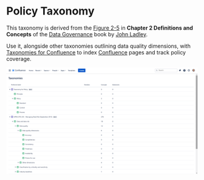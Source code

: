 # Policy Taxonomy

This taxonomy is derived from the [Figure 2-5](https://learning.oreilly.com/library/view/data-governance/9780124158290/xhtml/CHP002.html#F0030) in **Chapter 2 Definitions and Concepts** of the [Data Governance](https://learning.oreilly.com/library/view/data-governance/9780124158290/) book by [John Ladley](https://www.goodreads.com/author/show/4087751.John_Ladley).

Use it, alongside other taxonomies outlining data quality dimensions, with [Taxonomies for Confluence](https://dalstonsemantics.com/services/taxonomies-for-confluence/) to index [Confluence](https://www.atlassian.com/software/confluence) pages and track policy coverage.

![Policy Taxonomy imported into Taxonomies for Confluence alongside APRA CPG 235 Taxonomy](policy-taxonomy.png "Policy Taxonomy imported into Taxonomies for Confluence alongside APRA CPG 235 Taxonomy")